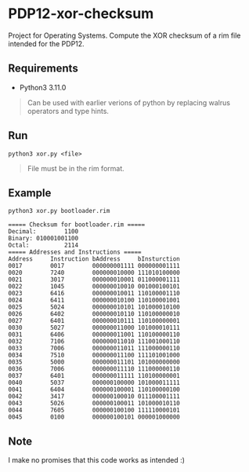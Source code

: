 # PDP12-xor-checksum
Project for Operating Systems. Compute the XOR checksum of a rim file intended for the PDP12.

## Requirements
- Python3 3.11.0
> Can be used with earlier verions of python by replacing walrus operators and type hints.

## Run
`python3 xor.py <file>`
> File must be in the rim format.

## Example
`python3 xor.py bootloader.rim`
```
===== Checksum for bootloader.rim =====
Decimal:        1100
Binary: 010001001100
Octal:          2114
===== Addresses and Instructions =====
Address     Instruction bAddress     bInsturction
0017        0017        000000001111 000000001111
0020        7240        000000010000 111010100000
0021        3017        000000010001 011000001111
0022        1045        000000010010 001000100101
0023        6416        000000010011 110100001110
0024        6411        000000010100 110100001001
0025        5024        000000010101 101000010100
0026        6402        000000010110 110100000010
0027        6401        000000010111 110100000001
0030        5027        000000011000 101000010111
0031        6406        000000011001 110100000110
0032        7106        000000011010 111001000110
0033        7006        000000011011 111000000110
0034        7510        000000011100 111101001000
0035        5000        000000011101 101000000000
0036        7006        000000011110 111000000110
0037        6401        000000011111 110100000001
0040        5037        000000100000 101000011111
0041        6404        000000100001 110100000100
0042        3417        000000100010 011100001111
0043        5026        000000100011 101000010110
0044        7605        000000100100 111110000101
0045        0100        000000100101 000001000000
```
## Note
I make no promises that this code works as intended :)
